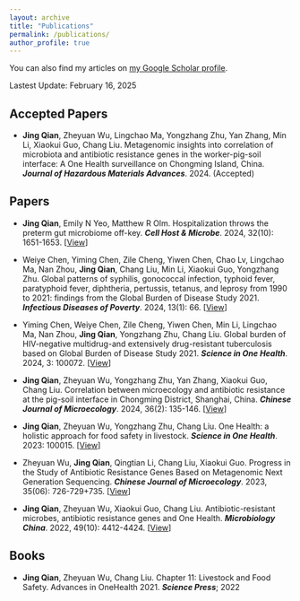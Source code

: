 ```yaml
---
layout: archive
title: "Publications"
permalink: /publications/
author_profile: true
---
```


You can also find my articles on [my Google Scholar profile](https://scholar.google.com/citations?user=P1HOw1gAAAAJ).

Lastest Update: February 16, 2025&nbsp;


Accepted Papers
------
+ **Jing Qian**, Zheyuan Wu, Lingchao Ma, Yongzhang Zhu, Yan Zhang, Min Li, Xiaokui Guo, Chang Liu. Metagenomic insights into correlation of microbiota and antibiotic resistance genes in the worker-pig-soil interface: A One Health surveillance on Chongming Island, China. ***Journal of Hazardous Materials Advances***. 2024. (Accepted)


Papers
------
+ **Jing Qian**, Emily N Yeo, Matthew R Olm. Hospitalization throws the preterm gut microbiome off-key. ***Cell Host & Microbe***. 2024, 32(10): 1651-1653. [[View](https://www.cell.com/cell-host-microbe/abstract/S1931-3128(24)00353-6)]

+ Weiye Chen, Yiming Chen, Zile Cheng, Yiwen Chen, Chao Lv, Lingchao Ma, Nan Zhou, **Jing Qian**, Chang Liu, Min Li, Xiaokui Guo, Yongzhang Zhu. Global patterns of syphilis, gonococcal infection, typhoid fever, paratyphoid fever, diphtheria, pertussis, tetanus, and leprosy from 1990 to 2021: findings from the Global Burden of Disease Study 2021. ***Infectious Diseases of Poverty***. 2024, 13(1): 66. [[View](https://link.springer.com/article/10.1186/s40249-024-01231-2)]

+ Yiming Chen, Weiye Chen, Zile Cheng, Yiwen Chen, Min Li, Lingchao Ma, Nan Zhou, **Jing Qian**, Yongzhang Zhu, Chang Liu. Global burden of HIV-negative multidrug-and extensively drug-resistant tuberculosis based on Global Burden of Disease Study 2021. ***Science in One Health***. 2024, 3: 100072. [[View](https://www.sciencedirect.com/science/article/pii/S2949704324000118)]

+ **Jing Qian**, Zheyuan Wu, Yongzhang Zhu, Yan Zhang, Xiaokui Guo, Chang Liu. Correlation between microecology and antibiotic resistance at the pig-soil interface in Chongming District, Shanghai, China. ***Chinese Journal of Microecology***. 2024, 36(2): 135-146. [[View](https://cjm.dmu.edu.cn/article/doi/10.13381/j.cnki.cjm.202402002)]

+ **Jing Qian**, Zheyuan Wu, Yongzhang Zhu, Chang Liu. One Health: a holistic approach for food safety in livestock. ***Science in One Health***. 2023: 100015. [[View](https://www.sciencedirect.com/science/article/pii/S2949704323000094)]

+ Zheyuan Wu, **Jing Qian**, Qingtian Li, Chang Liu, Xiaokui Guo. Progress in the Study of Antibiotic Resistance Genes Based on Metagenomic Next Generation Sequencing. ***Chinese Journal of Microecology***. 2023, 35(06): 726-729+735. [[View](https://cjm.dmu.edu.cn/article/doi/10.13381/j.cnki.cjm.202306017)]

+ **Jing Qian**, Zheyuan Wu, Xiaokui Guo, Chang Liu. Antibiotic-resistant microbes, antibiotic resistance genes and One Health. ***Microbiology China***. 2022, 49(10): 4412-4424. [[View](https://wswxtb.ijournals.cn/wswxtbcn/article/abstract/tb22104412)]

Books
------
+ **Jing Qian**, Zheyuan Wu, Chang Liu. Chapter 11: Livestock and Food Safety. Advances in OneHealth 2021. ***Science Press***; 2022
